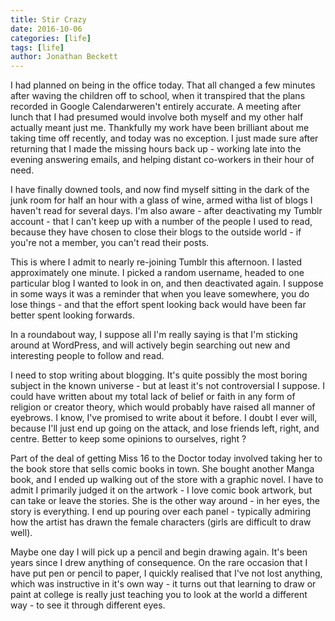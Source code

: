```yaml
---
title: Stir Crazy
date: 2016-10-06
categories: [life]
tags: [life]
author: Jonathan Beckett
---
```


I had planned on being in the office today. That all changed a few minutes after waving the children off to school, when it transpired that the plans recorded in Google Calendarweren't entirely accurate. A meeting after lunch that I had presumed would involve both myself and my other half actually meant just me. Thankfully my work have been brilliant about me taking time off recently, and today was no exception. I just made sure after returning that I made the missing hours back up - working late into the evening answering emails, and helping distant co-workers in their hour of need.

I have finally downed tools, and now find myself sitting in the dark of the junk room for half an hour with a glass of wine, armed witha list of blogs I haven't read for several days. I'm also aware - after deactivating my Tumblr account - that I can't keep up with a number of the people I used to read, because they have chosen to close their blogs to the outside world - if you're not a member, you can't read their posts.

This is where I admit to nearly re-joining Tumblr this afternoon. I lasted approximately one minute. I picked a random username, headed to one particular blog I wanted to look in on, and then deactivated again. I suppose in some ways it was a reminder that when you leave somewhere, you do lose things - and that the effort spent looking back would have been far better spent looking forwards.

In a roundabout way, I suppose all I'm really saying is that I'm sticking around at WordPress, and will actively begin searching out new and interesting people to follow and read.

I need to stop writing about blogging. It's quite possibly the most boring subject in the known universe - but at least it's not controversial I suppose. I could have written about my total lack of belief or faith in any form of religion or creator theory, which would probably have raised all manner of eyebrows. I know, I've promised to write about it before. I doubt I ever will, because I'll just end up going on the attack, and lose friends left, right, and centre. Better to keep some opinions to ourselves, right ?

Part of the deal of getting Miss 16 to the Doctor today involved taking her to the book store that sells comic books in town. She bought another Manga book, and I ended up walking out of the store with a graphic novel. I have to admit I primarily judged it on the artwork - I love comic book artwork, but can take or leave the stories. She is the other way around - in her eyes, the story is everything. I end up pouring over each panel - typically admiring how the artist has drawn the female characters (girls are difficult to draw well).

Maybe one day I will pick up a pencil and begin drawing again. It's been years since I drew anything of consequence. On the rare occasion that I have put pen or pencil to paper, I quickly realised that I've not lost anything, which was instructive in it's own way - it turns out that learning to draw or paint at college is really just teaching you to look at the world a different way - to see it through different eyes.